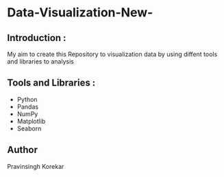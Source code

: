 # Data-Visualization-New-
## Introduction : 
  My aim to create this Repository to visualization data by 
  using diffent tools and libraries to analysis 
## Tools and Libraries :
- Python
- Pandas
- NumPy
- Matplotlib
- Seaborn


## Author
Pravinsingh Korekar
  
